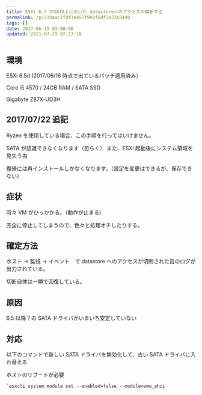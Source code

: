 ```yaml
---
title: ESXi 6.5 のSATA上においた datastoreへのアクセスが瞬断する
permalink: /p/519aac1fdf3e457f992f6df2e2268498
tags: []
date: 2017-06-15 03:00:00
updated: 2021-07-29 02:17:18
---
```


## 環境

ESXi 6.5d (2017/06/16 時点で出ているパッチ適用済み）

Core i5 4570 / 24GB RAM / SATA SSD

Gigabyte Z87X-UD3H

## 2017/07/22 追記

Ryzen を使用している場合、この手順を行ってはいけません。

SATA が認識できなくなります（恐らく） また、ESXi 起動後にシステム領域を見失う為

復帰には再インストールしかなくなります。（設定を変更はできるが、保存できない）

## 症状

時々 VM がひっかかる。（動作が止まる）

完全に停止してしまうので、色々と処理オチしたりする。

## 確定方法

ホスト → 監視 → イベント　で datastore へのアクセスが切断された旨のログが出力されている。

切断自体は一瞬で回復している。

## 原因

6.5 以降？の SATA ドライバがいまいち安定していない

## 対応

以下のコマンドで新しい SATA ドライバを無効化して、古い SATA ドライバに入れ替える

ホストのリブートが必要

```
`esxcli system module set --enabled=false --module=vmw_ahci
```
